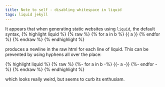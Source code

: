 ```yaml
---
title: Note to self - disabling whitespace in liquid
tags: liquid jekyll
---
```


It appears that when generating static websites using `liquid`, the default syntax,
{% highlight liquid %}
{% raw %}
{% for a in b %}
	{{ a }}
{% endfor %}
{% endraw %}
{% endhighlight %}

produces a newline in the raw html for each line of liquid. This can be prevented by using hyphens all over the place:

{% highlight liquid %}
{% raw %}
{%- for a in b -%}
	{{- a -}}
{%- endfor -%}
{% endraw %}
{% endhighlight %}

which looks really weird, but seems to curb its enthusiam.
